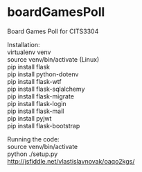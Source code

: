 # boardGamesPoll
Board Games Poll for CITS3304

Installation:  
virtualenv venv  
source venv/bin/activate (Linux)  
pip install flask  
pip install python-dotenv  
pip install flask-wtf  
pip install flask-sqlalchemy  
pip install flask-migrate  
pip install flask-login  
pip install flask-mail  
pip install pyjwt  
pip install flask-bootstrap  

Running the code:  
source venv/bin/activate  
python ./setup.py  
http://jsfiddle.net/vlastislavnovak/oaqo2kgs/
